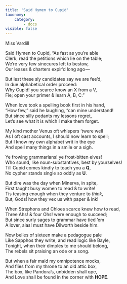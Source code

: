 ```yaml
---
title: 'Said Hymen to Cupid'
taxonomy:
    category:
        - docs
visible: false
---
```


<div class="author">Miss Vardill</div>

Said Hymen to Cupid, “As fast as you’re able  
Clerk, read the petitions which lie on the table;  
We’re very few sinecures left to bestow,  
Our leases & charters expir’d long ago — 
  
But lest these sly candidates say we are fee’d,  
In due alphabetical order proceed:  
Why Cupid! you scarce know an X from a V,  
Fie; open your primer & learn A, B, C.”

When love took a spelling book first in his hand,  
“How few,” said he laughing, “can mine understand!  
But since silly pedants my lessons regret,  
Let’s see what it is which I make them forget.
  
My kind mother Venus oft whispers ’twere well  
As I oft cast accounts, I should now learn to spell;  
But I know my own alphabet writ in the eye  
And spell many things in a smile or a sigh.

Ye frowing grammarians! ye frost-bitten elves!  
Who sound, like noun-substantives, best by yourselves!  
Till Cupid comes kindly to teach you a **Q**,  
No cypher stands single so oddly as **U**.

But dire was the day when Minerva, in spite,  
First taught busy women to read & to write!  
Tis teasing enough when they venture to *think*,  
But, Gods! how they vex us with paper & ink!

When Strephons and Chloes scarce knew how to read,  
Three Ahs! & four Ohs! were enough to succeed;  
But since surly sages to grammar have tied ’em  
A lover, alas! must have Dilworth beside him.

Now belles of sixteen make a pedagogue pale  
Like Sapphos they write, and read logic like Bayle,  
Tonight, when their dimples to me should belong,  
The rebels sit praising an ode or a song.  

But when a fair maid my omnipotence mocks,  
And flies from my throne to an old attic box,  
The box, like Pandora’s, unbidden shall ope,  
And Love shall be found in the corner with **HOPE**.